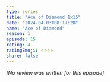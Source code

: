```yaml
---
type: series
title: "Ace of Diamond 1x15"
date: "2024-04-03T08:17:28"
name: "Ace of Diamond"
season: 1
episode: 15
rating: 4
ratingEmoji: ⭐️⭐️⭐️⭐️
share: false
---
```


_[No review was written for this episode]_
